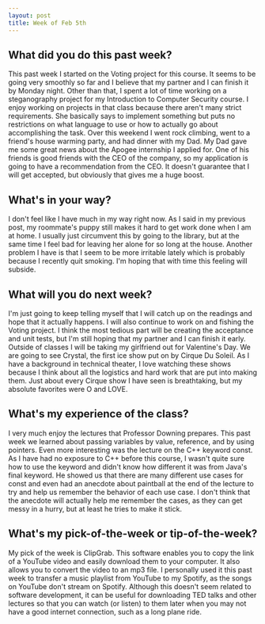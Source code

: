 ```yaml
---
layout: post
title: Week of Feb 5th
---
```


## What did you do this past week?
This past week I started on the Voting project for this course. It seems to be going very smoothly so far and I believe that my partner and I can finish it by Monday night. Other than that, I spent a lot of time working on a steganography project for my Introduction to Computer Security course. I enjoy working on projects in that class because there aren't many strict requirements. She basically says to implement something but puts no restrictions on what language to use or how to actually go about accomplishing the task. Over this weekend I went rock climbing, went to a friend's house warming party, and had dinner with my Dad. My Dad gave me some great news about the Apogee internship I applied for. One of his friends is good friends with the CEO of the company, so my application is going to have a recommendation from the CEO. It doesn't guarantee that I will get accepted, but obviously that gives me a huge boost.

## What's in your way?

I don't feel like I have much in my way right now. As I said in my previous post, my roommate's puppy still makes it hard to get work done when I am at home. I usually just circumvent this by going to the library, but at the same time I feel bad for leaving her alone for so long at the house. Another problem I have is that I seem to be more irritable lately which is probably because I recently quit smoking. I'm hoping that with time this feeling will subside.

## What will you do next week?

I'm just going to keep telling myself that I will catch up on the readings and hope that it actually happens. I will also continue to work on and fishing the Voting project. I think the most tedious part will be creating the acceptance and unit tests, but I'm still hoping that my partner and I can finish it early. Outside of classes I will be taking my girlfriend out for Valentine's Day. We are going to see Crystal, the first ice show put on by Cirque Du Soleil. As I have a background in technical theater, I love watching these shows because I think about all the logistics and hard work that are put into making them. Just about every Cirque show I have seen is breathtaking, but my absolute favorites were O and LOVE.  

## What's my experience of the class?

I very much enjoy the lectures that Professor Downing prepares. This past week we learned about passing variables by value, reference, and by using pointers. Even more interesting was the lecture on the C++ keyword const. As I have had no exposure to C++ before this course, I wasn't quite sure how to use the keyword and didn't know how different it was from Java's final keyword. He showed us that there are many different use cases for const and even had an anecdote about paintball at the end of the lecture to try and help us remember the behavior of each use case. I don't think that the anecdote will actually help me remember the cases, as they can get messy in a hurry, but at least he tries to make it stick.


## What's my pick-of-the-week or tip-of-the-week?

My pick of the week is ClipGrab. This software enables you to copy the link of a YouTube video and easily download them to your computer. It also allows you to convert the video to an mp3 file. I personally used it this past week to transfer a music playlist from YouTube to my Spotify, as the songs on YouTube don't stream on Spotify. Although this doesn't seem related to software development, it can be useful for downloading TED talks and other lectures so that you can watch (or listen) to them later when you may not have a good internet connection, such as a long plane ride.
